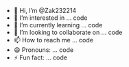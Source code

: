 - 👋 Hi, I’m @Zak232214
- 👀 I’m interested in ... code
- 🌱 I’m currently learning ... code
- 💞️ I’m looking to collaborate on ... code
- 📫 How to reach me ... code
- 😄 Pronouns: ... code
- ⚡ Fun fact: ... code

<!---
Zak232214/Zak232214 is a ✨ special ✨ repository because its `README.md` (this file) appears on your GitHub profile.
You can click the Preview link to take a look at your changes.
--->

